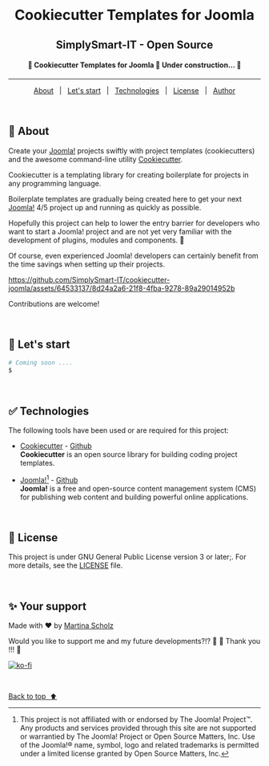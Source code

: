 <div align="center" id="top"> 

  &#xa0;
  
</div>

<h1 align="center">Cookiecutter Templates for Joomla</h1><h2 align="center">SimplySmart-IT - Open Source</h2>

<!-- Status -->

<h4 align="center"> 
	🚧  Cookiecutter Templates for Joomla 🚀 Under construction...  🚧
</h4> 

<hr>

<p align="center">
  <a href="#bookmark_tabs-about">About</a> &#xa0; | &#xa0;
  <a href="#rocket-lets-start">Let's start</a> &#xa0; | &#xa0;
  <a href="#white_check_mark-technologies">Technologies</a> &#xa0; | &#xa0;
  <a href="#memo-license">License</a> &#xa0; | &#xa0;
  <a href="#sparkles-your-support">Author</a>
</p>

&#xa0;

## :bookmark_tabs: About ##

Create your [Joomla!](https://www.joomla.org/) projects swiftly with project templates (cookiecutters) and the awesome command-line utility [Cookiecutter](https://www.cookiecutter.io/).

Cookiecutter is a templating library for creating boilerplate for projects in any programming language.

Boilerplate templates are gradually being created here to get your next [Joomla!](https://github.com/joomla/joomla-cms/) 4/5 project up and running as quickly as possible.

Hopefully this project can help to lower the entry barrier for developers who want to start a Joomla! project and are not yet very familiar with the development of plugins, modules and components. 🚀

Of course, even experienced Joomla! developers can certainly benefit from the time savings when setting up their projects.

https://github.com/SimplySmart-IT/cookiecutter-joomla/assets/64533137/8d24a2a6-21f8-4fba-9278-89a29014952b


Contributions are welcome!

&#xa0;

## :rocket: Let's start ##

```bash
# Coming soon ....
$
```
&#xa0;

## :white_check_mark: Technologies ##

The following tools have been used or are required for this project:

- [Cookiecutter](https://www.cookiecutter.io/) - [Github](https://github.com/cookiecutter/cookiecutter) \
**Cookiecutter** is an open source library for building coding project templates.

- [Joomla!](https://www.joomla.org/)[^1] - [Github](https://github.com/joomla/joomla-cms/) \
**Joomla!** is a free and open-source content management system (CMS) for publishing web content and building powerful online applications.

&#xa0;

## :memo: License ##

This project is under GNU General Public License version 3 or later;. For more details, see the [LICENSE](LICENSE.md) file.

&#xa0;

## :sparkles: Your support ##

Made with :heart: by <a href="https://github.com/SimplySmart-IT" target="_blank">Martina Scholz</a>

Would you like to support me and my future developments?!? 🎉 🚀 Thank you !!! 💚

[![ko-fi](https://ko-fi.com/img/githubbutton_sm.svg)](https://ko-fi.com/M4M3YITWC)

&#xa0;

<a href="#top">Back to top&nbsp;&nbsp;⬆️</a>

[^1]: This project is not affiliated with or endorsed by The Joomla! Project™. Any products and services provided through this site are not supported or warrantied by The Joomla! Project or Open Source Matters, Inc. Use of the Joomla!® name, symbol, logo and related trademarks is permitted under a limited license granted by Open Source Matters, Inc.


